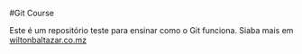 #Git Course

Este é um repositório teste para ensinar como o Git funciona.
Siaba mais em [wiltonbaltazar.co.mz](http://wiltonbaltazar.co.mz)
